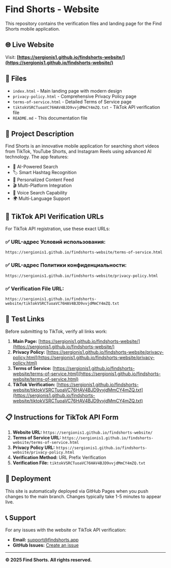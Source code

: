 # Find Shorts - Website

This repository contains the verification files and landing page for the Find Shorts mobile application.

## 🌐 Live Website

Visit: **[https://sergionis1.github.io/findshorts-website/](https://sergionis1.github.io/findshorts-website/)**

## 📁 Files

- `index.html` - Main landing page with modern design
- `privacy-policy.html` - Comprehensive Privacy Policy page
- `terms-of-service.html` - Detailed Terms of Service page
- `tiktokVSRCTuoaVC76HAV4BJD9vvjdMmCY4mZQ.txt` - TikTok API verification file
- `README.md` - This documentation file

## 🎯 Project Description

Find Shorts is an innovative mobile application for searching short videos from TikTok, YouTube Shorts, and Instagram Reels using advanced AI technology. The app features:

- 🤖 AI-Powered Search
- 🏷️ Smart Hashtag Recognition
- 🎯 Personalized Content Feed
- 🎬 Multi-Platform Integration
- 🎤 Voice Search Capability
- 🌍 Multi-Language Support

## 🔗 TikTok API Verification URLs

For TikTok API registration, use these exact URLs:

### ✅ **URL-адрес Условий использования:**
```
https://sergionis1.github.io/findshorts-website/terms-of-service.html
```

### ✅ **URL-адрес Политики конфиденциальности:**
```
https://sergionis1.github.io/findshorts-website/privacy-policy.html
```

### ✅ **Verification File URL:**
```
https://sergionis1.github.io/findshorts-website/tiktokVSRCTuoaVC76HAV4BJD9vvjdMmCY4mZQ.txt
```

## 🧪 Test Links

Before submitting to TikTok, verify all links work:

1. **Main Page:** [https://sergionis1.github.io/findshorts-website/](https://sergionis1.github.io/findshorts-website/)
2. **Privacy Policy:** [https://sergionis1.github.io/findshorts-website/privacy-policy.html](https://sergionis1.github.io/findshorts-website/privacy-policy.html)
3. **Terms of Service:** [https://sergionis1.github.io/findshorts-website/terms-of-service.html](https://sergionis1.github.io/findshorts-website/terms-of-service.html)
4. **TikTok Verification:** [https://sergionis1.github.io/findshorts-website/tiktokVSRCTuoaVC76HAV4BJD9vvjdMmCY4mZQ.txt](https://sergionis1.github.io/findshorts-website/tiktokVSRCTuoaVC76HAV4BJD9vvjdMmCY4mZQ.txt)

## 📋 Instructions for TikTok API Form

1. **Website URL:** `https://sergionis1.github.io/findshorts-website/`
2. **Terms of Service URL:** `https://sergionis1.github.io/findshorts-website/terms-of-service.html`
3. **Privacy Policy URL:** `https://sergionis1.github.io/findshorts-website/privacy-policy.html`
4. **Verification Method:** URL Prefix Verification
5. **Verification File:** `tiktokVSRCTuoaVC76HAV4BJD9vvjdMmCY4mZQ.txt`

## 🚀 Deployment

This site is automatically deployed via GitHub Pages when you push changes to the main branch. Changes typically take 1-5 minutes to appear live.

## 📞 Support

For any issues with the website or TikTok API verification:
- **Email:** support@findshorts.app
- **GitHub Issues:** [Create an issue](https://github.com/sergionis1/findshorts-website/issues)

---

**© 2025 Find Shorts. All rights reserved.** 